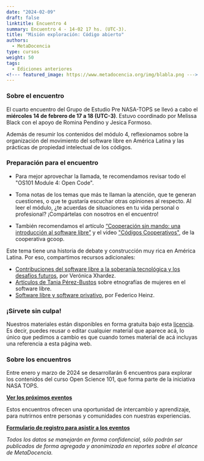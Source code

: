 ```yaml
---
date: "2024-02-09"
draft: false
linktitle: Encuentro 4
summary: Encuentro 4 - 14-02 17 hs. (UTC-3). 
title: "Misión exploración: Código abierto"
authors:
  - MetaDocencia
type: cursos
weight: 50
tags:
  - Ediciones anteriores
<!--- featured_image: https://www.metadocencia.org/img/blabla.png --->
---
```


<!--- ![Grupo de Estudio Pre NASA TOPS, encuentro 1. Módulo 1: El “Ethos” de la Ciencia Abierta. Miércoles 24/01 a las 17 hs. (UTC-3). Coordina Melissa Black](https://www.metadocencia.org/img/blabla.jpg) --->

### Sobre el encuentro

El cuarto encuentro del Grupo de Estudio Pre NASA-TOPS se llevó a cabo el **miércoles 14 de febrero de 17 a 18 (UTC-3)**. Estuvo coordinado por Melissa Black con el apoyo de Romina Pendino y Jesica Formoso.

Además de resumir los contenidos del módulo 4, reflexionamos sobre la organización del movimiento del software libre en América Latina y las prácticas de propiedad intelectual de los códigos.

<!--- ### Materiales del evento

- [Presentación](https://docs.google.com/presentation/d/blabla/edit?usp=sharing)

- [Video del encuentro](https://youtu.be/SotP_QwBDj8)--->

### Preparación para el encuentro

- Para mejor aprovechar la llamada, te recomendamos revisar todo el "OS101 Module 4: Open Code".

- Toma notas de los temas que más te llaman la atención, que te generan cuestiones, o que te gustaría escuchar otras opiniones al respecto. Al leer el módulo, ¿te acuerdas de situaciones en tu vida personal o profesional? ¡Compártelas con nosotros en el encuentro!

- También recomendamos el artículo [“Cooperación sin mando: una introducción al software libre”](https://biblioweb.sindominio.net/telematica/softlibre/sl.pdf) y el video ["Códigos Cooperativos"](https://www.economiasolidaria.org/recursos/codigos-cooperativos/), de la cooperativa gcoop.


Este tema tiene una historia de debate y construcción muy rica en América Latina. Por eso, compartimos recursos adicionales:
- [Contribuciones del software libre a la soberanía tecnológica y los desafíos futuros](https://vocesenelfenix.economicas.uba.ar/contribuciones-del-software-libre-a-la-soberania-tecnologica-y-los-desafios-futuros/), por Verónica Xhardez.
- [Artículos de Tania Pérez-Bustos](https://www.taniaperezbustos.co/category/publicaciones/etnografia-del-software-libre/) sobre etnografías de mujeres en el software libre.
- [Software libre y software privativo](https://www.vialibre.org.ar/mabi/4-software-libre-software-privativo.htm), por Federico Heinz.


### ¡Sírvete sin culpa!

Nuestros materiales están disponibles en forma gratuita bajo esta [licencia](https://creativecommons.org/licenses/by/4.0/deed.es). Es decir, puedes reusar o editar cualquier material que aparece acá, lo único que pedimos a cambio es que cuando tomes material de acá incluyas una referencia a esta página web.

### Sobre los encuentros

Entre enero y marzo de 2024 se desarrollarán 6 encuentros para explorar los contenidos del curso Open Science 101, que forma parte de la iniciativa NASA TOPS. 

**[Ver los próximos eventos](https://www.metadocencia.org/eventos)**

Estos encuentros ofrecen una oportunidad de intercambio y aprendizaje, para nutrirnos entre personas y comunidades con nuestras experiencias.

**[Formulario de registro para asistir a los eventos](https://docs.google.com/forms/d/e/1FAIpQLSeNC5FAkHDNwvqJr0419ddccLsru7c38EttgbjOw6ar-x84-Q/viewform)**

*Todos los datos se manejarán en forma confidencial, sólo podrán ser publicados de forma agregada y anonimizada en reportes sobre el alcance de MetaDocencia.*
